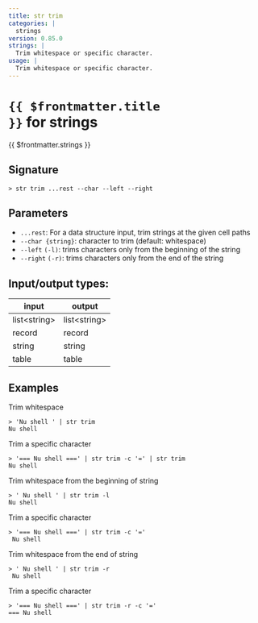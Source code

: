 ```yaml
---
title: str trim
categories: |
  strings
version: 0.85.0
strings: |
  Trim whitespace or specific character.
usage: |
  Trim whitespace or specific character.
---
```

<!-- This file is automatically generated. Please edit the command in https://github.com/nushell/nushell instead. -->

# <code>{{ $frontmatter.title }}</code> for strings

<div class='command-title'>{{ $frontmatter.strings }}</div>

## Signature

```> str trim ...rest --char --left --right```

## Parameters

 -  `...rest`: For a data structure input, trim strings at the given cell paths
 -  `--char {string}`: character to trim (default: whitespace)
 -  `--left` `(-l)`: trims characters only from the beginning of the string
 -  `--right` `(-r)`: trims characters only from the end of the string


## Input/output types:

| input        | output       |
| ------------ | ------------ |
| list\<string\> | list\<string\> |
| record       | record       |
| string       | string       |
| table        | table        |
## Examples

Trim whitespace
```nu
> 'Nu shell ' | str trim
Nu shell
```

Trim a specific character
```nu
> '=== Nu shell ===' | str trim -c '=' | str trim
Nu shell
```

Trim whitespace from the beginning of string
```nu
> ' Nu shell ' | str trim -l
Nu shell
```

Trim a specific character
```nu
> '=== Nu shell ===' | str trim -c '='
 Nu shell
```

Trim whitespace from the end of string
```nu
> ' Nu shell ' | str trim -r
 Nu shell
```

Trim a specific character
```nu
> '=== Nu shell ===' | str trim -r -c '='
=== Nu shell
```
